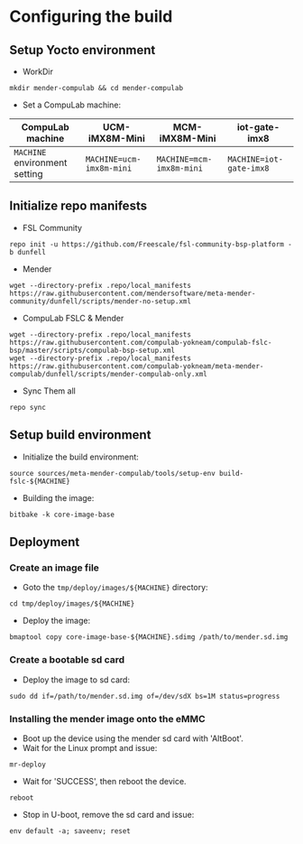 # Configuring the build

## Setup Yocto environment

* WorkDir
```
mkdir mender-compulab && cd mender-compulab
```
* Set a CompuLab machine:

CompuLab machine | UCM-iMX8M-Mini | MCM-iMX8M-Mini | iot-gate-imx8 |
--- | --- | --- | --- |
`MACHINE` environment setting| `MACHINE=ucm-imx8m-mini` |`MACHINE=mcm-imx8m-mini` |`MACHINE=iot-gate-imx8` |

## Initialize repo manifests

* FSL Community
```
repo init -u https://github.com/Freescale/fsl-community-bsp-platform -b dunfell
```

* Mender
```
wget --directory-prefix .repo/local_manifests https://raw.githubusercontent.com/mendersoftware/meta-mender-community/dunfell/scripts/mender-no-setup.xml
```

* CompuLab FSLC & Mender
```
wget --directory-prefix .repo/local_manifests https://raw.githubusercontent.com/compulab-yokneam/compulab-fslc-bsp/master/scripts/compulab-bsp-setup.xml
wget --directory-prefix .repo/local_manifests https://raw.githubusercontent.com/compulab-yokneam/meta-mender-compulab/dunfell/scripts/mender-compulab-only.xml
```

* Sync Them all
```
repo sync
```

## Setup build environment

* Initialize the build environment:
```
source sources/meta-mender-compulab/tools/setup-env build-fslc-${MACHINE}
```
* Building the image:
```
bitbake -k core-image-base
```

## Deployment
### Create an image file
* Goto the `tmp/deploy/images/${MACHINE}` directory:
```
cd tmp/deploy/images/${MACHINE}
```

* Deploy the image:
```
bmaptool copy core-image-base-${MACHINE}.sdimg /path/to/mender.sd.img
```

### Create a bootable sd card
* Deploy the image to sd card:
```
sudo dd if=/path/to/mender.sd.img of=/dev/sdX bs=1M status=progress
```

### Installing the mender image onto the eMMC
* Boot up the device using the mender sd card with 'AltBoot'.
* Wait for the Linux prompt and issue:
```
mr-deploy
```
* Wait for 'SUCCESS', then reboot the device.
```
reboot
```
* Stop in U-boot, remove the sd card and issue:
```
env default -a; saveenv; reset
```
